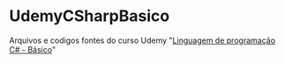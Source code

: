 # UdemyCSharpBasico
Arquivos e codigos fontes do curso Udemy "[Linguagem de programação C# - Básico](https://www.udemy.com/course/linguagem-de-programacao-c-basico/)"